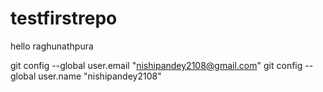 # testfirstrepo
hello raghunathpura

 git config --global user.email "nishipandey2108@gmail.com"
  git config --global user.name "nishipandey2108"